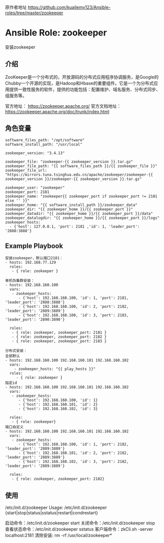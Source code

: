 原作者地址
https://github.com/kuailemy123/Ansible-roles/tree/master/zookeeper

# Ansible Role: zookeeper


安装zookeeper

## 介绍
ZooKeeper是一个分布式的，开放源码的分布式应用程序协调服务，是Google的Chubby一个开源的实现，是Hadoop和Hbase的重要组件。它是一个为分布式应用提供一致性服务的软件，提供的功能包括：配置维护、域名服务、分布式同步、组服务等。


官方地址： https://zookeeper.apache.org/
官方文档地址：https://zookeeper.apache.org/doc/trunk/index.html


## 角色变量
    software_files_path: "/opt/software"
    software_install_path: "/usr/local"

    zookeeper_version: "3.4.13"

    zookeeper_file: "zookeeper-{{ zookeeper_version }}.tar.gz"
    zookeeper_file_path: "{{ software_files_path }}/{{ zookeeper_file }}"
    zookeeper_file_url: "https://mirrors.tuna.tsinghua.edu.cn/apache/zookeeper/zookeeper-{{ zookeeper_version }}/zookeeper-{{ zookeeper_version }}.tar.gz"

    zookeeper_user: "zookeeper"
    zookeeper_port: 2181
    zookeeper_name: "zookeeper{{ zookeeper_port if zookeeper_port != 2181 else '' }}" 
    zookeeper_home: "{{ software_install_path }}/zookeeper_data"
    zookeeper_dir: "{{ zookeeper_home }}/{{ zookeeper_port }}"
    zookeeper_datadir: "{{ zookeeper_home }}/{{ zookeeper_port }}/data"
    zookeeper_datalogdir: "{{ zookeeper_home }}/{{ zookeeper_port }}/logs"
    zookeeper_hosts:
      - {'host': 127.0.0.1, 'port': 2181 ,'id': 1, 'leader_port': '2888:3888'}
        

## Example Playbook

    安装zookeeper，默认端口2181：
    - hosts: 192.168.77.129
      roles:
       - { role: zookeeper }

    单机伪集群安装：
    - hosts: 192.168.160.100
      vars:
       - zookeeper_hosts:
          - {'host': 192.168.160.100, 'id': 1, 'port': 2181, 'leader_port': '2888:3888'}
          - {'host': 192.168.160.100, 'id': 2, 'port': 2182, 'leader_port': '2889:3889'}
          - {'host': 192.168.160.100, 'id': 3, 'port': 2183, 'leader_port': '2890:3890'}

      roles:
       - { role: zookeeper, zookeeper_port: 2181 }
       - { role: zookeeper, zookeeper_port: 2182 }
       - { role: zookeeper, zookeeper_port: 2183 }

    分布式安装：
    全部默认
    - hosts: 192.168.160.100 192.168.160.101 192.168.160.102
      vars:
        - zookeeper_hosts: "{{ play_hosts }}"
      roles:
         - { role: zookeeper }
    指定id
    - hosts: 192.168.160.100 192.168.160.101 192.168.160.102
      vars:
       - zookeeper_hosts:
          - {'host': 192.168.160.100, 'id': 1}
          - {'host': 192.168.160.101, 'id': 2}
          - {'host': 192.168.160.102, 'id': 3}

      roles:
       - { role: zookeeper}
    端口自定义
    - hosts: 192.168.160.100 192.168.160.101 192.168.160.102
      vars:
       - zookeeper_hosts:
          - {'host': 192.168.160.100, 'id': 1, 'port': 2182, 'leader_port': '2889:3889'}
          - {'host': 192.168.160.101, 'id': 2, 'port': 2182, 'leader_port': '2889:3889'}
          - {'host': 192.168.160.102, 'id': 3, 'port': 2182, 'leader_port': '2889:3889'}

      roles:
       - { role: zookeeper, zookeeper_port: 2182}

## 使用
/etc/init.d/zookeeper
Usage: /etc/init.d/zookeeper {start|stop|status|sstatus|restart|condrestart}

启动命令：/etc/init.d/zookeeper start 
关闭命令：/etc/init.d/zookeeper stop 
查看状态命令：/etc/init.d/zookeeper sstatus 
客户端命令：zkCli.sh -server localhost:2181 
清除安装: rm -rf /usr/local/zookeeper*